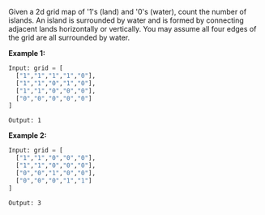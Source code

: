 Given a 2d grid map of '1's (land) and '0's (water), count the number of islands.
An island is surrounded by water and is formed by connecting adjacent lands horizontally or vertically.
You may assume all four edges of the grid are all surrounded by water.

**Example 1:**

```python
Input: grid = [
  ["1","1","1","1","0"],
  ["1","1","0","1","0"],
  ["1","1","0","0","0"],
  ["0","0","0","0","0"]
]
```

`Output: 1`


**Example 2:**

```python
Input: grid = [
  ["1","1","0","0","0"],
  ["1","1","0","0","0"],
  ["0","0","1","0","0"],
  ["0","0","0","1","1"]
]
```

`Output: 3`
